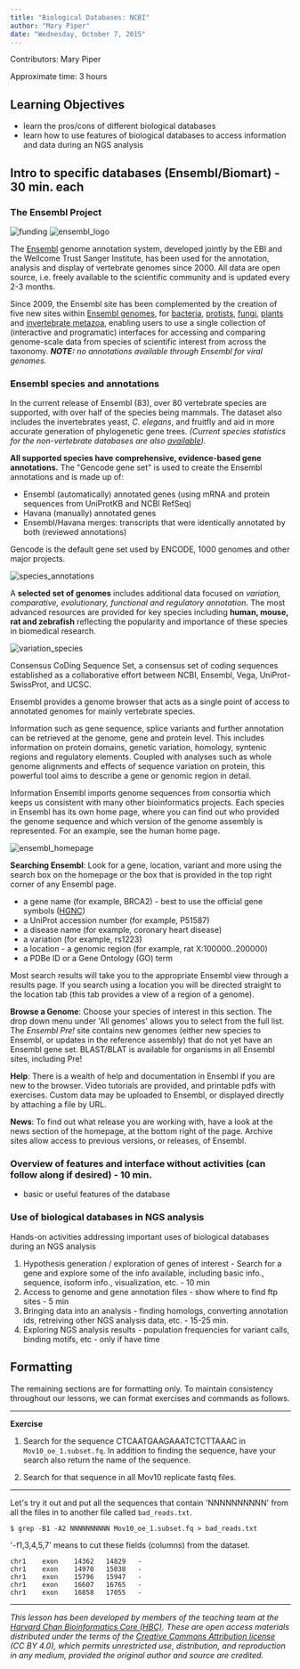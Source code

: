 ```yaml
---
title: "Biological Databases: NCBI"
author: "Mary Piper"
date: "Wednesday, October 7, 2015"
---
```


Contributors: Mary Piper

Approximate time: 3 hours

## Learning Objectives

* learn the pros/cons of different biological databases
* learn how to use features of biological databases to access information and data during an NGS analysis



## Intro to specific databases (Ensembl/Biomart) - 30 min. each

### The Ensembl Project
![funding](../img/EMBL_SANGER.png)                     ![ensembl_logo](../img/e_bang.png)

The [Ensembl](http://useast.ensembl.org/index.html) genome annotation system, developed jointly by the EBI and the Wellcome Trust Sanger Institute, has been used for the annotation, analysis and display of vertebrate genomes since 2000. All data are open source, i.e. freely available to the scientific community and is updated every 2-3 months.

Since 2009, the Ensembl site has been complemented by the creation of five new sites within [Ensembl genomes](http://ensemblgenomes.org), for [bacteria](http://ensemblgenomes.org/info/genomes?division=1), [protists](http://ensemblgenomes.org/info/genomes?division=5), [fungi](http://ensemblgenomes.org/info/genomes?division=3), [plants](http://ensemblgenomes.org/info/genomes?division=4) and [invertebrate metazoa](http://ensemblgenomes.org/info/genomes?division=2), enabling users to use a single collection of (interactive and programatic) interfaces for accessing and comparing genome-scale data from species of scientific interest from across the taxonomy. ***NOTE:** no annotations available through Ensembl for viral genomes.*

### Ensembl species and annotations
In the current release of Ensembl (83), over 80 vertebrate species are supported, with over half of the species being mammals. The dataset also includes the invertebrates yeast, *C. elegans*, and fruitfly and aid in more accurate generation of phylogenetic gene trees. *(Current species statistics for the  non-vertebrate databases are also [available](http://nar.oxfordjournals.org/content/44/D1/D574.full)).*

**All supported species have comprehensive, evidence-based gene annotations.** The "Gencode gene set" is used to create the Ensembl annotations and is made up of:

- Ensembl (automatically) annotated genes (using mRNA and protein sequences from UniProtKB and NCBI RefSeq) 
- Havana (manually) annotated genes
- Ensembl/Havana merges: transcripts that were identically annotated by both (reviewed annotations)

Gencode is the default gene set used by ENCODE, 1000 genomes and other major projects. 

![species_annotations](../img/species_annot.png)

A **selected set of genomes** includes additional data focused on *variation, comparative, evolutionary, functional and regulatory annotation*. The most advanced resources are provided for key species including **human, mouse, rat and zebrafish** reflecting the popularity and importance of these species in biomedical research.

![variation_species](../img/species_with_variation.png)

Consensus CoDing Sequence Set, a consensus set of coding sequences established as a collaborative effort between NCBI, Ensembl, Vega, UniProt-SwissProt, and UCSC.


Ensembl provides a genome browser that acts as a single point of access to annotated genomes for mainly vertebrate species. 

Information such as gene sequence, splice variants and further annotation can be retrieved at the genome, gene and protein level. This includes information on protein domains, genetic variation, homology, syntenic regions and regulatory elements. Coupled with analyses such as whole genome alignments and effects of sequence variation on protein, this powerful tool aims to describe a gene or genomic region in detail.

Information
Ensembl imports genome sequences from consortia which keeps us consistent with many other bioinformatics projects. Each species in Ensembl has its own home page, where you can find out who provided the genome sequence and which version of the genome assembly is represented.  For an example, see the human home page.

![ensembl_homepage](../img/ensembl_interface.png)

**Searching Ensembl**:  Look for a gene, location, variant and more using the search box on the homepage or the box that is provided in the top right corner of any Ensembl page.

- a gene name (for example, BRCA2) - best to use the official gene symbols ([HGNC](http://www.genenames.org))
- a UniProt accession number (for example, P51587)
- a disease name (for example, coronary heart disease)
- a variation (for example, rs1223)
- a location - a genomic region (for example, rat X:100000..200000)
- a PDBe ID or a Gene Ontology (GO) term

Most search results will take you to the appropriate Ensembl view through a results page. If you search using a location you will be directed straight to the location tab (this tab provides a view of a region of a genome).

**Browse a Genome**: Choose your species of interest in this section. The drop down menu under 'All genomes' allows you to select from the full list. The *Ensembl Pre!* site contains new genomes (either new species to Ensembl, or updates in the reference assembly) that do not yet have an Ensembl gene set.  BLAST/BLAT is available for organisms in all Ensembl sites, including Pre!

**Help**: There is a wealth of help and documentation in Ensembl if you are new to the browser. Video tutorials are provided, and printable pdfs with exercises. Custom data may be uploaded to Ensembl, or displayed directly by attaching a file by URL. 

**News**: To find out what release you are working with, have a look at the news section of the homepage, at the bottom right of the page. Archive sites allow access to previous versions, or releases, of Ensembl.

### Overview of features and interface without activities (can follow along if desired) - 10 min.
- basic or useful features of the database

### Use of biological databases in NGS analysis
Hands-on activities addressing important uses of biological databases during an NGS analysis

1. Hypothesis generation / exploration of genes of interest - Search for a gene and explore some of the info available, including basic info., sequence, isoform info., visualization, etc. - 10 min
2. Access to genome and gene annotation files - show where to find ftp sites - 5 min
3. Bringing data into an analysis - finding homologs, converting annotation ids, retreiving other NGS analysis data, etc. - 15-25 min.
4. Exploring NGS analysis results - population frequencies for variant calls, binding motifs, etc - only if have time


## Formatting	
The remaining sections are for formatting only. To maintain consistency throughout our lessons, we can format exercises and commands as follows.	

****
**Exercise**

1) Search for the sequence CTCAATGAAGAAATCTCTTAAAC in `Mov10_oe_1.subset.fq`.
In addition to finding the sequence, have your search also return
the name of the sequence.

2) Search for that sequence in all Mov10 replicate fastq files.
****

Let's try it out and put all the sequences that contain 'NNNNNNNNNN'
from all the files in to another file called `bad_reads.txt`.

`$ grep -B1 -A2 NNNNNNNNNN Mov10_oe_1.subset.fq > bad_reads.txt`
   
'-f1,3,4,5,7' means to cut these fields (columns) from the dataset.  

	chr1	exon	14362	14829	-
	chr1	exon	14970	15038	-
	chr1	exon	15796	15947	-
	chr1	exon	16607	16765	-
	chr1	exon	16858	17055	-

***
*This lesson has been developed by members of the teaching team at the [Harvard Chan Bioinformatics Core (HBC)](http://bioinformatics.sph.harvard.edu/). These are open access materials distributed under the terms of the [Creative Commons Attribution license](https://creativecommons.org/licenses/by/4.0/) (CC BY 4.0), which permits unrestricted use, distribution, and reproduction in any medium, provided the original author and source are credited.*
